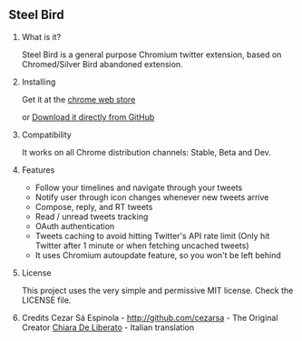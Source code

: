 ## Steel Bird ##

1. What is it?

    Steel Bird is a general purpose Chromium twitter extension, based on Chromed/Silver Bird abandoned extension.

2. Installing

    Get it at the [chrome web store](https://chrome.google.com/webstore/detail/encaiiljifbdbjlphpgpiimidegddhic)

    or [Download it directly from GitHub](https://github.com/tuxrafa/steel_bird/downloads)

3. Compatibility

    It works on all Chrome distribution channels: Stable, Beta and Dev.

4. Features

    * Follow your timelines and navigate through your tweets
    * Notify user through icon changes whenever new tweets arrive
    * Compose, reply, and RT tweets
    * Read / unread tweets tracking
    * OAuth authentication
    * Tweets caching to avoid hitting Twitter's API rate limit (Only hit Twitter after 1 minute or when fetching uncached tweets)
    * It uses Chromium autoupdate feature, so you won't be left behind

5. License

    This project uses the very simple and permissive MIT license. Check the LICENSE file.

6. Credits
    Cezar Sá Espinola - http://github.com/cezarsa - The Original Creator
    [Chiara De Liberato](http://www.chiaradeliberato.it/) - Italian translation

